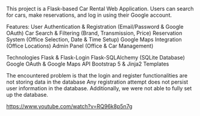 This project is a Flask-based Car Rental Web Application. Users can search for cars, make reservations, and log in using their Google account.

Features:
User Authentication & Registration (Email/Password & Google OAuth)
Car Search & Filtering (Brand, Transmission, Price)
Reservation System (Office Selection, Date & Time Setup)
Google Maps Integration (Office Locations)
Admin Panel (Office & Car Management)

Technologies
Flask & Flask-Login
Flask-SQLAlchemy (SQLite Database)
Google OAuth & Google Maps API
Bootstrap 5 & Jinja2 Templates

The encountered problem is that the login and register functionalities are not storing data in the database
Any registration attempt does not persist user information in the database. Additionally, we were not able to fully set up the database.

https://www.youtube.com/watch?v=RQ96k8p5n7g
